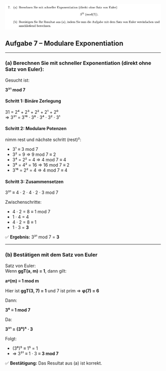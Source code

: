 ![alt text](./img/7.png)

## Aufgabe 7 – Modulare Exponentiation

---

### (a) Berechnen Sie mit schneller Exponentiation (direkt ohne Satz von Euler):

Gesucht ist:

**3³¹ mod 7**

#### Schritt 1: Binäre Zerlegung

31 = 2⁴ + 2³ + 2² + 2¹ + 2⁰  
⇒ 3³¹ = 3¹⁶ · 3⁸ · 3⁴ · 3² · 3¹

#### Schritt 2: Modulare Potenzen
nimm rest und nächste schritt (rest)²:

- 3¹ ≡ 3 mod 7  
- 3² = 9 ⇒ 9 mod 7 ≡ 2  
- 3⁴ = 2² = 4 ⇒ 4 mod 7 ≡ 4  
- 3⁸ = 4² = 16 ⇒ 16 mod 7 ≡ 2  
- 3¹⁶ = 2² = 4 ⇒ 4 mod 7 ≡ 4

#### Schritt 3: Zusammensetzen

3³¹ ≡ 4 · 2 · 4 · 2 · 3 mod 7

Zwischenschritte:

- 4 · 2 = 8 ≡ 1 mod 7  
- 1 · 4 = 4  
- 4 · 2 = 8 ≡ 1  
- 1 · 3 = **3**

✅ **Ergebnis:** 3³¹ mod 7 = **3**

---

### (b) Bestätigen mit dem Satz von Euler

Satz von Euler:  
Wenn **ggT(a, m) = 1**, dann gilt:

**aᵠ(m) ≡ 1 mod m**

Hier ist **ggT(3, 7) = 1** und 7 ist prim ⇒ **φ(7) = 6**

Dann:

**3⁶ ≡ 1 mod 7**

Da:

**3³¹ = (3⁶)⁵ · 3**

Folgt:

- (3⁶)⁵ ≡ 1⁵ = 1  
- ⇒ 3³¹ ≡ 1 · 3 ≡ **3 mod 7**

✅ **Bestätigung:** Das Resultat aus (a) ist korrekt.
